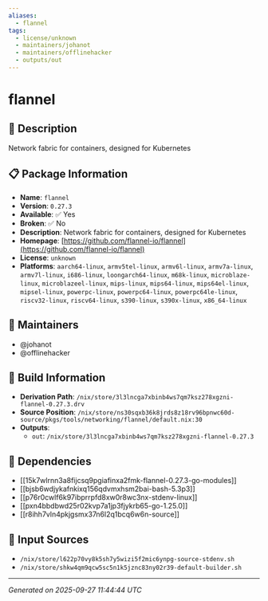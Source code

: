```yaml
---
aliases:
  - flannel
tags:
  - license/unknown
  - maintainers/johanot
  - maintainers/offlinehacker
  - outputs/out
---
```


# flannel

## 📝 Description

Network fabric for containers, designed for Kubernetes

## 📋 Package Information

- **Name**: `flannel`
- **Version**: `0.27.3`
- **Available**: ✅ Yes
- **Broken**: ✅ No
- **Description**: Network fabric for containers, designed for Kubernetes
- **Homepage**: [https://github.com/flannel-io/flannel](https://github.com/flannel-io/flannel)
- **License**: `unknown`
- **Platforms**: `aarch64-linux`, `armv5tel-linux`, `armv6l-linux`, `armv7a-linux`, `armv7l-linux`, `i686-linux`, `loongarch64-linux`, `m68k-linux`, `microblaze-linux`, `microblazeel-linux`, `mips-linux`, `mips64-linux`, `mips64el-linux`, `mipsel-linux`, `powerpc-linux`, `powerpc64-linux`, `powerpc64le-linux`, `riscv32-linux`, `riscv64-linux`, `s390-linux`, `s390x-linux`, `x86_64-linux`
## 👥 Maintainers

- @johanot
- @offlinehacker


## 🔧 Build Information

- **Derivation Path**: `/nix/store/3l3lncga7xbinb4ws7qm7ksz278xgzni-flannel-0.27.3.drv`
- **Source Position**: `/nix/store/ns30sqxb36k8jrds8z18rv96bpnwc60d-source/pkgs/tools/networking/flannel/default.nix:30`
- **Outputs**:
  - `out`:  `/nix/store/3l3lncga7xbinb4ws7qm7ksz278xgzni-flannel-0.27.3`

## 🔗 Dependencies

- [[15k7wlrnn3a8fijcsq9pgiafinxa2fmk-flannel-0.27.3-go-modules]]
- [[bjsb6wdjykafnkixq156qdvmxhsm2bai-bash-5.3p3]]
- [[p76r0cwlf6k97ibprrpfd8xw0r8wc3nx-stdenv-linux]]
- [[pxn4bbdbwd25r02kvp7a1jp3fjykrb65-go-1.25.0]]
- [[r8ihh7vln4pkjgsmx37n6l2q1bcq6w6n-source]]

## 📁 Input Sources

- `/nix/store/l622p70vy8k5sh7y5wizi5f2mic6ynpg-source-stdenv.sh`
- `/nix/store/shkw4qm9qcw5sc5n1k5jznc83ny02r39-default-builder.sh`

---
*Generated on 2025-09-27 11:44:44 UTC*
